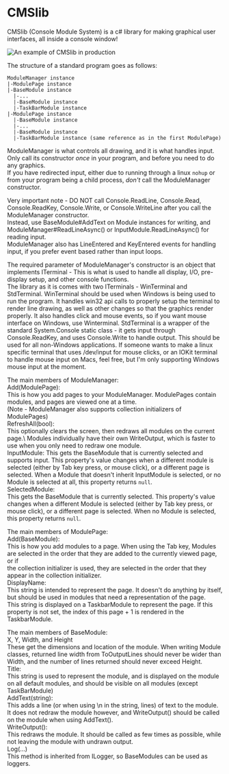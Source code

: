 # CMSlib
CMSlib (Console Module System) is a c# library for making graphical user interfaces, all inside a console window!  

![An example of CMSlib in production](https://raw.githubusercontent.com/cmsteffey/CMSlib/master/fv.gif)  


The structure of a standard program goes as follows:
```
ModuleManager instance
|-ModulePage instance
|-BaseModule instance
  |-...
  |-BaseModule instance
  |-TaskBarModule instance
|-ModulePage instance
  |-BaseModule instance
  |-...
  |-BaseModule instance
  |-TaskBarModule instance (same reference as in the first ModulePage)
```
 
ModuleManager is what controls all drawing, and it is what handles input.\
Only call its constructor *once* in your program, and before you need to do any graphics.\
If you have redirected input, either due to running through a linux `nohup` or from your program being a child process, *don't* call the ModuleManager constructor.

Very important note - DO NOT call Console.ReadLine, Console.Read, Console.ReadKey, Console.Write, or Console.WriteLine after you call the ModuleManager constructor.\
Instead, use BaseModule#AddText on Module instances for writing, and ModuleManager#ReadLineAsync() or InputModule.ReadLineAsync() for reading input.\
ModuleManager also has LineEntered and KeyEntered events for handling input, if you prefer event based rather than input loops.

The required parameter of ModuleManager's constructor is an object that implements ITerminal - This is what is used to handle all display, I/O, pre-display setup, and other console functions.\
The library as it is comes with two ITerminals - WinTerminal and StdTerminal. WinTerminal should be used when Windows is being used to run the program. It handles win32 api calls to properly setup the terminal to render line drawing, as well as other changes so that the graphics render properly. It also handles click and mouse events, so if you want mouse interface on Windows, use Winterminal. StdTerminal is a wrapper of the standard System.Console static class - it gets input through Console.ReadKey, and uses Console.Write to handle output. This should be used for all non-Windows applications.
If someone wants to make a linux specific terminal that uses /dev/input for mouse clicks, or an IOKit terminal to handle mouse input on Macs, feel free, but I'm only supporting Windows mouse input at the moment.

The main members of ModuleManager:\
Add(ModulePage):\
  This is how you add pages to your ModuleManager. ModulePages contain modules, and pages are viewed one at a time.\
  (Note - ModuleManager also supports collection initializers of ModulePages)\
RefreshAll(bool):\
  This optionally clears the screen, then redraws all modules on the current page.\ 
  Modules individually have their own WriteOutput, which is faster to use when you only need to redraw one module.\
InputModule:
  This gets the BaseModule that is currently selected and supports input. This property's value changes when a different module is selected (either by Tab key press, or mouse click), or a different page is selected. When a Module that doesn't inherit InputModule is selected, or no Module is selected at all, this property returns `null`.\
SelectedModule:\
  This gets the BaseModule that is currently selected. This property's value changes when a different Module is selected (either by Tab key press, or mouse click),
  or a different page is selected. When no Module is selected, this property returns `null`.

The main members of ModulePage:\
Add(BaseModule):\
  This is how you add modules to a page. When using the Tab key, Modules are selected in the order that they are added to the currently viewed page, or if\
  the collection initializer is used, they are selected in the order that they appear in the collection initializer.\
DisplayName:\
  This string is intended to represent the page. It doesn't do anything by itself, but should be used in modules that need a representation of the page.\
  This string is displayed on a TaskbarModule to represent the page. If this property is not set, the index of this page + 1 is rendered in the TaskbarModule.

The main members of BaseModule:\
X, Y, Width, and Height\
  These get the dimensions and location of the module. When writing Module classes, returned line width from ToOutputLines should never be wider than Width, and the number of lines returned should never exceed Height.\
Title:\
  This string is used to represent the module, and is displayed on the module on all default modules, and should be visible on all modules (except TaskBarModule)\
AddText(string):\
  This adds a line (or when using \n in the string, lines) of text to the module. It does not redraw the module however, and WriteOutput() should be called on the module when using AddText().\
WriteOutput():\
  This redraws the module. It should be called as few times as possible, while not leaving the module with undrawn output.\
Log(...)\
  This method is inherited from ILogger, so BaseModules can be used as loggers.
